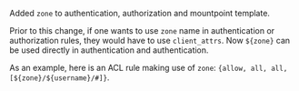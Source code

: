 Added `zone` to authentication, authorization and mountpoint template.

Prior to this change, if one wants to use `zone` name in authentication or authorization rules, they would have to use `client_attrs`.
Now `${zone}` can be used directly in authentication and authentication.

As an example, here is an ACL rule making use of `zone`: `{allow, all, all, [${zone}/${username}/#]}`.
